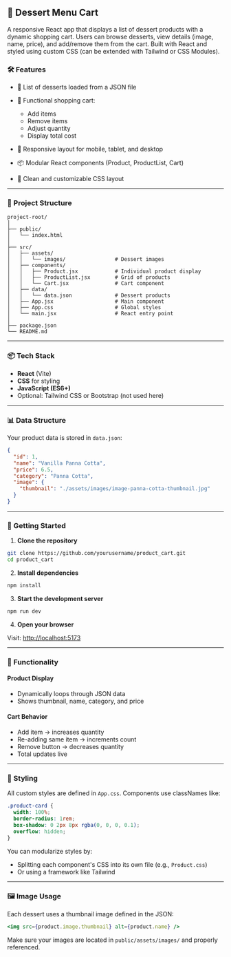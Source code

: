 ## 🍰 Dessert Menu Cart

A responsive React app that displays a list of dessert products with a dynamic shopping cart. Users can browse desserts, view details (image, name, price), and add/remove them from the cart. Built with React and styled using custom CSS (can be extended with Tailwind or CSS Modules).


### 🛠️ Features

* 🍩 List of desserts loaded from a JSON file
* 🛒 Functional shopping cart:

  * Add items
  * Remove items
  * Adjust quantity
  * Display total cost
* 🧁 Responsive layout for mobile, tablet, and desktop
* 📦 Modular React components (Product, ProductList, Cart)
* 🎨 Clean and customizable CSS layout

---

### 📁 Project Structure

```
project-root/
│
├── public/
│   └── index.html
│
├── src/
│   ├── assets/
│   │   └── images/                # Dessert images
│   ├── components/
│   │   ├── Product.jsx            # Individual product display
│   │   ├── ProductList.jsx        # Grid of products
│   │   └── Cart.jsx               # Cart component
│   ├── data/
│   │   └── data.json              # Dessert products
│   ├── App.jsx                    # Main component
│   ├── App.css                    # Global styles
│   └── main.jsx                   # React entry point
│
├── package.json
└── README.md
```

---

### 📦 Tech Stack

* **React** (Vite)
* **CSS** for styling
* **JavaScript (ES6+)**
* Optional: Tailwind CSS or Bootstrap (not used here)

---

### 📊 Data Structure

Your product data is stored in `data.json`:

```json
{
  "id": 1,
  "name": "Vanilla Panna Cotta",
  "price": 6.5,
  "category": "Panna Cotta",
  "image": {
    "thumbnail": "./assets/images/image-panna-cotta-thumbnail.jpg"
  }
}
```

---

### 🚀 Getting Started

1. **Clone the repository**

```bash
git clone https://github.com/yourusername/product_cart.git
cd product_cart
```

2. **Install dependencies**

```bash
npm install
```

3. **Start the development server**

```bash
npm run dev
```

4. **Open your browser**

Visit: [http://localhost:5173](http://localhost:5173)

---

### 🧪 Functionality

#### Product Display

* Dynamically loops through JSON data
* Shows thumbnail, name, category, and price

#### Cart Behavior

* Add item → increases quantity
* Re-adding same item → increments count
* Remove button → decreases quantity
* Total updates live

---

### 🧱 Styling

All custom styles are defined in `App.css`. Components use classNames like:

```css
.product-card {
  width: 100%;
  border-radius: 1rem;
  box-shadow: 0 2px 8px rgba(0, 0, 0, 0.1);
  overflow: hidden;
}
```

You can modularize styles by:

* Splitting each component's CSS into its own file (e.g., `Product.css`)
* Or using a framework like Tailwind

---

### 🖼 Image Usage

Each dessert uses a thumbnail image defined in the JSON:

```jsx
<img src={product.image.thumbnail} alt={product.name} />
```

Make sure your images are located in `public/assets/images/` and properly referenced.

